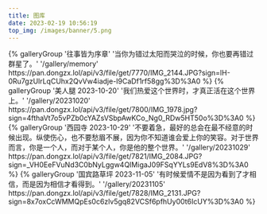 ```yaml
---
title: 图库
date: 2023-02-19 10:56:19
top_img: /images/banner/5.png
---
```


<div class="gallery-group-main">
{% galleryGroup '往事皆为序章' '当你为错过太阳而哭泣的时候，你也要再错过群星了。' '/gallery/memory' https://pan.dongzx.lol/api/v3/file/get/7770/IMG_2144.JPG?sign=lH-0Ru7gzUlrLqCUhx2QvVw4iadje-I9CaDf1rf58gg%3D%3A0 %}
{% galleryGroup '美人腿 2023-10-20' '我们热爱这个世界时，才真正活在这个世界上。' '/gallery/20231020' https://pan.dongzx.lol/api/v3/file/get/7800/IMG_1978.jpg?sign=4fthaVt7o5vPZb0cYAZsVSbpAwKCo_Ng0_RDw5HT50o%3D%3A0 %}
{% galleryGroup '西园寺 2023-10-29' '不要着急，最好的总会在最不经意的时候出现。纵使伤心，也不要愁眉不展，因为你不知道谁会爱上你的笑容。对于世界而言，你是一个人，而对于某个人，你是他的整个世界。' '/gallery/20231029' https://pan.dongzx.lol/api/v3/file/get/7821/IMG_2084.JPG?sign=_VH0EeFVuNd3C0bNyLggw4QIMigaJ09FSqYYLs9EdV8%3D%3A0 %}
{% galleryGroup '国宾路草坪 2023-11-05' '有时候爱情不是因为看到了才相信，而是因为相信才看得到。' '/gallery/20231105' https://pan.dongzx.lol/api/v3/file/get/7828/IMG_2131.JPG?sign=8x7oxCcWMMQpEs0c6zlv5gq82VCSf6pfhUy00t6IcUY%3D%3A0 %}
</div>
